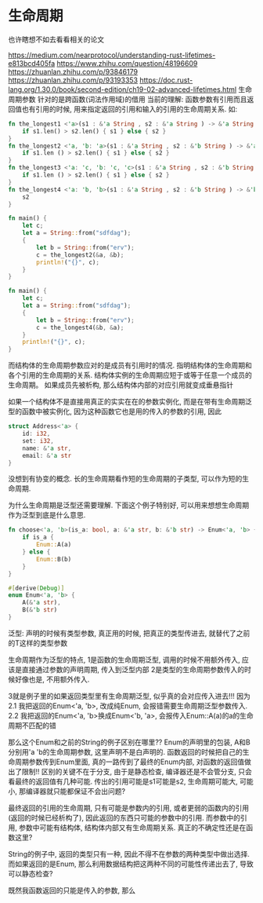 # 生命周期

也许瞎想不如去看看相关的论文

https://medium.com/nearprotocol/understanding-rust-lifetimes-e813bcd405fa
https://www.zhihu.com/question/48196609
https://zhuanlan.zhihu.com/p/93846179
https://zhuanlan.zhihu.com/p/93193353
https://doc.rust-lang.org/1.30.0/book/second-edition/ch19-02-advanced-lifetimes.html
生命周期参数 针对的是跨函数(词法作用域)的借用
当前的理解: 函数参数有引用而且返回值也有引用的时候, 
用来指定返回的引用和输入的引用的生命周期关系. 如:

```rust
fn the_longest1 <'a>(s1 : &'a String , s2 : &'a String ) -> &'a String {
    if s1.len() > s2.len() { s1 } else { s2 }
}
fn the_longest2 <'a, 'b: 'a>(s1 : &'a String , s2 : &'b String ) -> &'a String {
    if s1.len () > s2.len() { s1 } else { s2 }
}
fn the_longest3 <'a: 'c, 'b: 'c, 'c>(s1 : &'a String , s2 : &'b String ) -> &'c String {
    if s1.len () > s2.len() { s1 } else { s2 }
}
fn the_longest4 <'a: 'b, 'b>(s1 : &'a String , s2 : &'b String ) -> &'b String {
    s2
}

fn main() {
    let c;
    let a = String::from("sdfdag");
    {
        let b = String::from("erv");
        c = the_longest2(&a, &b);
        println!("{}", c);
    }
}

fn main() {
    let c;
    let a = String::from("sdfdag");
    {
        let b = String::from("erv");
        c = the_longest4(&b, &a);
    }
    println!("{}", c);
}
```

而结构体的生命周期参数应对的是成员有引用时的情况.
指明结构体的生命周期和各个引用的生命周期的关系.
结构体实例的生命周期应短于或等于任意一个成员的生命周期。
如果成员先被析构, 那么结构体内部的对应引用就变成垂悬指针

如果一个结构体不是直接用真正的实实在在的参数实例化, 而是在带有生命周期泛型的函数中被实例化, 因为这种函数它也是用的传入的参数的引用, 因此

```rust
struct Address<'a> {
    id: i32,
    set: i32,
    name: &'a str,
    email: &'a str
}
```

没想到有协变的概念. 长的生命周期看作短的生命周期的子类型, 可以作为短的生命周期.

为什么生命周期是泛型还需要理解. 下面这个例子特别好, 可以用来想想生命周期作为泛型到底是什么意思.
```rust
fn choose<'a, 'b>(is_a: bool, a: &'a str, b: &'b str) -> Enum<'a, 'b> {
    if is_a {
        Enum::A(a)
    } else {
        Enum::B(b)
    }
}

#[derive(Debug)]
enum Enum<'a, 'b> {
    A(&'a str),
    B(&'b str)
}
```
泛型: 声明的时候有类型参数, 真正用的时候, 把真正的类型传进去, 就替代了之前的T这样的类型参数

生命周期作为泛型的特点, 1是函数的生命周期泛型, 调用的时候不用额外传入, 应该是直接通过参数的声明周期, 传入到泛型内部
2是类型的生命周期参数传入的时候好像也是, 不用额外传入.

3就是例子里的如果返回类型里有生命周期泛型, 似乎真的会对应传入进去!!! 因为
2.1 我把返回的Enum<'a, 'b>, 改成纯Enum, 会报错需要生命周期泛型参数传入.
2.2 我把返回的Enum<'a, 'b>换成Enum<'b, 'a>, 会报传入Enum::A(a)的a的生命周期不匹配的错

那么这个Enum和之前的String的例子区别在哪里?? Enum的声明里的包装, A和B分别用'a 'b的生命周期参数, 这里声明不是白声明的. 函数返回的时候把自己的生命周期参数传到Enum里面, 真的一路传到了最终的Enum内部, 对函数的返回值做出了限制!!
区别的关键不在于分支, 由于是静态检查, 编译器还是不会管分支, 只会看最终的返回值有几种可能. 传出的引用可能是s1可能是s2, 生命周期可能大, 可能小, 那编译器就只能都保证不会出问题?

最终返回的引用的生命周期, 只有可能是参数内的引用, 或者更弱的函数内的引用(返回的时候已经析构了), 因此返回的东西只可能的参数中的引用.
而参数中的引用, 参数中可能有结构体, 结构体内部又有生命周期关系. 真正的不确定性还是在函数这里?

String的例子中, 返回的类型只有一种, 因此不得不在参数的两种类型中做出选择. 而如果返回的是Enum, 那么利用数据结构把这两种不同的可能性传递出去了, 导致可以静态检查?



既然我函数返回的只能是传入的参数, 那么
